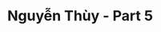 ---
layout: album
resource: instagram
title: "Nguyễn Thùy - Part 5"
description: "Instagram album of Nguyễn Thùy, part 5.</br> Username: luc.thuyy"
active: gallery
album-title: "Nguyễn Thùy"
images:
  - image_path: luc.thuyy/5/20230911_193612_376757289_263354389871467_8949760728492816641_n.jpg
  - image_path: luc.thuyy/5/20230913_202829_377517244_762239705707642_5839070969052587817_n.jpg
  - image_path: luc.thuyy/5/20230926_172706_382288245_276324255227301_7702843706413002844_n.jpg
  - image_path: luc.thuyy/5/20231013_183834_387734857_966327907796228_1402988529332193211_n.jpg
  - image_path: luc.thuyy/5/20231015_180102_391089329_1029734514842075_5460226959695513105_n.jpg
  - image_path: luc.thuyy/5/20231017_231835_391077862_873212187553243_8340357376371877083_n.jpg
  - image_path: luc.thuyy/5/20231023_190042_394302151_644694087855255_1588373252791856444_n.jpg
  - image_path: luc.thuyy/5/20231025_145147_395587929_337058162238237_6025986416392289909_n.jpg
  - image_path: luc.thuyy/5/20231123_215750_404017647_885659642896312_1665598905631859919_n.jpg
  - image_path: luc.thuyy/5/20231124_123644_405200423_194955743690821_5186167457016572309_n.jpg
  - image_path: luc.thuyy/5/20231125_172614_404276263_1099375414290445_4851244987524552577_n.jpg
  - image_path: luc.thuyy/5/20231201_221832_404268877_1041793137105612_2449783942488600587_n.jpg
  - image_path: luc.thuyy/5/20231203_220643_405556364_684892633733217_3807918202234512630_n.jpg
  - image_path: luc.thuyy/5/20231218_205146_412018443_1428859947843073_7212430912745023090_n.jpg
  - image_path: luc.thuyy/5/20240210_213214_425824499_2319128164949228_7617284029444378977_n.jpg
  - image_path: luc.thuyy/5/20240211_202231_427402885_1111300043560894_7365520940439584030_n.jpg
  - image_path: luc.thuyy/5/20240211_202231_428067504_1123457542364017_4790612694029617799_n.jpg
  - image_path: luc.thuyy/5/20240211_202316_426391320_370502798943176_6413859026499004321_n.jpg
  - image_path: luc.thuyy/5/20240215_223443_427861613_289596543871730_4520825846119784297_n.jpg
  - image_path: luc.thuyy/5/20240225_194132_429888651_410292981389582_2263704521989879542_n.jpg
  - image_path: luc.thuyy/5/20240226_190907_429772414_388856090432157_3630666043775813350_n.jpg
  - image_path: luc.thuyy/5/20240226_203619_429798399_412466024694133_6321470364278369156_n.jpg
  - image_path: luc.thuyy/5/20240226_203619_429885383_419781060611574_5883042130848877475_n.jpg
  - image_path: luc.thuyy/5/20240308_230203_432318182_777670817627270_7211161882257911381_n.jpg
  - image_path: luc.thuyy/5/20240312_223429_432774697_2415366805319500_6744716027918146832_n.jpg
  - image_path: luc.thuyy/5/20240312_223429_432834294_448314594300429_5447782258272937417_n.jpg
  - image_path: luc.thuyy/5/20240405_232629_436027733_1438865110387295_3779164070493645212_n.jpg
  - image_path: luc.thuyy/5/20240417_210423_438861982_339549005379198_3705407430827525060_n.jpg
  - image_path: luc.thuyy/5/20240424_133819_439906493_435545932496013_6414601538375038114_n.jpg
  - image_path: luc.thuyy/5/20240429_220547_441125240_744714391165271_1845161120786827092_n.jpg
  - image_path: luc.thuyy/5/20240430_163851_440876955_960486865589460_5326599148100190272_n.jpg
  - image_path: luc.thuyy/5/20240501_204657_441214040_1526300691259972_2959696816206321559_n.jpg
  - image_path: luc.thuyy/5/20240507_214112_441656887_804153648305873_4529077013249202910_n.jpg
  - image_path: luc.thuyy/5/20240508_213805_440308731_7756527781064450_8088295456770114547_n.jpg
  - image_path: luc.thuyy/5/20240510_195554_436280774_1124289891958025_2694504103927742826_n.jpg
  - image_path: luc.thuyy/5/20240517_224004_444908647_857257446178123_8730006785060004549_n.jpg
  - image_path: luc.thuyy/5/20240616_213720_448447075_494996809556614_9159785650321383105_n.jpg
  - image_path: luc.thuyy/5/20240626_144955_449149252_867283215235622_495842922014307518_n.jpg
  - image_path: luc.thuyy/5/20240702_174356_449684077_998032878713192_6961975594838429841_n.jpg
  - image_path: luc.thuyy/5/20240709_214112_450614183_469457322449855_2907671153807114044_n.jpg
  - image_path: luc.thuyy/5/20240722_211812_452373398_2232937000372123_5700461327392727664_n.jpg
  - image_path: luc.thuyy/5/20240724_131801_452523299_517790970684726_526566962137525884_n.jpg
  - image_path: luc.thuyy/5/20240728_214940_453222205_451110594420129_1934072518677780406_n.jpg
---